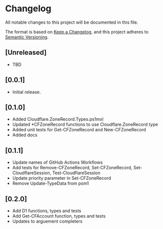 # Changelog

All notable changes to this project will be documented in this file.

The format is based on [Keep a Changelog](https://keepachangelog.com/en/1.2.0/),
and this project adheres to [Semantic Versioning](https://semver.org/spec/v2.0.0.html).

## [Unreleased]

- TBD

## [0.0.1]

- Initial release.

## [0.1.0]

- Added Cloudflare.ZoneRecord.Types.ps1mxl
- Updated \*CFZoneRecord functions to use Cloudflare.ZoneRecord type
- Added unit tests for Get-CFZoneRecord and New-CFZoneRecord
- Added docs

## [0.1.1]

- Update names of GitHub Actions Workflows
- Add tests for Remove-CFZoneRecord, Set-CFZoneRecord, Set-CloudflareSession, Test-CloudflareSession
- Update priority parameter in Set-CFZoneRecord
- Remove Update-TypeData from psm1

## [0.2.0]

- Add D1 functions, types and tests
- Add Get-CFAccount function, types and tests
- Updates to arguement completers
